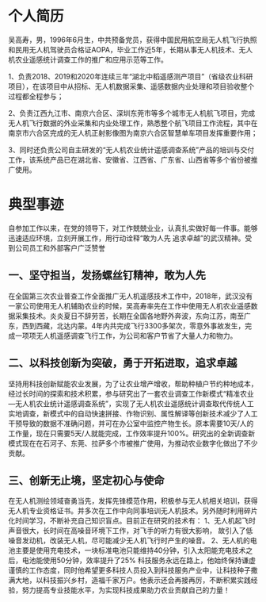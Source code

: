 # 个人简历
吴高寿，男，1996年6月生，中共预备党员，获得中国民用航空局无人机飞行执照和民用无人机驾驶员合格证AOPA，毕业工作近5年，长期从事无人机技术、无人机农业遥感统计调查工作的推广和应用示范等工作。

1、负责2018、2019和2020年连续三年“湖北中稻遥感测产项目”（省级农业科研项目），在该项目中从招标、无人机数据采集、遥感数据内业处理和项目验收整个过程都全程参与；

2、负责江西九江市、南京六合区、深圳东莞市等多个城市无人机航飞项目，完成无人机飞行数据的外业采集和内业处理工作，熟悉整个航飞项目工作流程，其中在南京市六合区完成的无人机正射影像图为南京六合区智慧单车项目发挥重要作用；

3、同时还负责公司自主研发的“无人机农业统计遥感调查系统”产品的培训与交付工作，该系统产品已在湖北省、安徽省、江西省、广东省、山西省等多个省份被推广使用。

# 典型事迹
自参加工作以来，在党的领导下，对工作兢兢业业，认真扎实做好每一件事。能够迅速适应环境，立刻开展工作，用行动诠释“敢为人先 追求卓越”的武汉精神。受到公司员工和外部客户广泛赞誉
## 一、坚守担当，发扬螺丝钉精神，敢为人先
在全国第三次农业普查工作全面推广无人机遥感技术工作中，2018年，武汉没有一家公司使用无人机辅助农业的时候，吴高寿率先在工作中使用无人机农业遥感数据采集技术。炎炎夏日不辞劳苦，长期在全国各地野外奔波，东向江苏，南至广东，西到西藏，北达内蒙。4年内共完成飞行3300多架次，零意外事故发生，完成一项项无人机遥感调查飞行工作，为公司和客户节省了大量人力和物力。
## 二、以科技创新为突破，勇于开拓进取，追求卓越
坚持用科技创新赋能农业发展，为了让农业增产增收，帮助种植户节约种地成本，经过长时间的探索和技术积累，参与研究出了一套农业调查工作新模式“精准农业—无人机农业统计遥感调查系统”，实现了无人机农业遥感统计调查取代传统人工实地调查，新模式中的自动快速拼接、作物识别、属性解译等创新技术减少了人工干预导致的数据不准确问题，并可在办公室中监控产物生长。原本需要10天/人的工作量，现在只需要5天/人就能完成，工作效率提升100%。研究出的全新调查新模式现在在石河子、东莞、拉萨多个市被推广使用，为推动农业数字化做出了不少贡献。
## 三、创新无止境，坚定初心与使命
在无人机测绘领域奋勇当先，发挥先锋模范作用，积极参与无人机相关培训，获得无人机专业资格证书。并多次在工作中向同事培训无人机技术。另外随时利用碎片化时间学习，不断补充自己知识盲点。目前正在研究的技术有：
1、无人机起飞时声音很大，长时间在高噪音环境下工作，对飞手的听力有很大影响，
故引入了低噪音发动机，改装无人机，尽可能减少无人机飞行时产生的噪音。
2、无人机的电池主要是使用充电技术，一块标准电池只能维持40分钟，引入太阳能充电技术之后，电池能使用50分钟，效率提升了25%
科技服务永远在路上，他始终保持谦虚谨慎的工作态度，同时他希望更多科技人员投入到科技服务产业中，让科技种子撒满大地，以科技振兴乡村，造福千家万户。他表示还会再接再厉，不断积累实践经验，努力提高专业技能水平，为实现科技成果助力农业贡献自己的力量！
 
